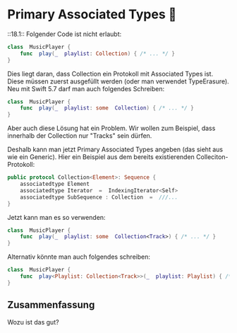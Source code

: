 # Primary Associated Types 🥇
::18.1::
Folgender Code ist nicht erlaubt:

```swift
class  MusicPlayer { 
	func  play(_  playlist: Collection) { /* ... */ }
}
```

Dies liegt daran, dass Collection ein Protokoll mit Associated Types ist. Diese müssen zuerst ausgefüllt werden (oder man verwendet TypeErasure). Neu mit Swift 5.7 darf man auch folgendes Schreiben:

```swift
class  MusicPlayer { 
	func  play(_  playlist: some  Collection) { /* ... */ }
}
```

Aber auch diese Lösung hat ein Problem. Wir wollen zum Beispiel, dass innerhalb der Collection nur "Tracks" sein dürfen.

Deshalb kann man jetzt Primary Associated Types angeben (das sieht aus wie ein Generic). Hier ein Beispiel aus dem bereits existierenden Colleciton-Protokoll:

```swift
public protocol Collection<Element>: Sequence {
	associatedtype Element 
	associatedtype Iterator  =  IndexingIterator<Self>
	associatedtype SubSequence : Collection  =  ///...
}
```

Jetzt kann man es so verwenden:

```swift
class  MusicPlayer { 
	func  play(_  playlist: some  Collection<Track>) { /* ... */ }
}
```

Alternativ könnte man auch folgendes schreiben:

```swift
class  MusicPlayer {
	func  play<Playlist: Collection<Track>>(_  playlist: Playlist) { /* ... */ }
}
```

## Zusammenfassung
Wozu ist das gut?